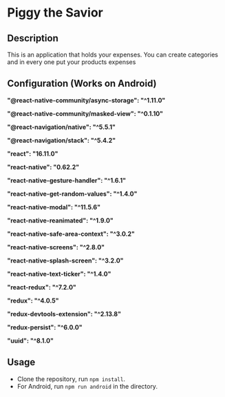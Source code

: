 # Piggy the Savior

## Description

This is an application that holds your expenses. You can create categories and in every one put your products expenses

## Configuration (Works on Android)

**"@react-native-community/async-storage": "^1.11.0"**

**"@react-native-community/masked-view": "^0.1.10"**

**"@react-navigation/native": "^5.5.1"**

**"@react-navigation/stack": "^5.4.2"**

**"react": "16.11.0"**

**"react-native": "0.62.2"**

**"react-native-gesture-handler": "^1.6.1"**

**"react-native-get-random-values": "^1.4.0"**

**"react-native-modal": "^11.5.6"**

**"react-native-reanimated": "^1.9.0"**

**"react-native-safe-area-context": "^3.0.2"**

**"react-native-screens": "^2.8.0"**

**"react-native-splash-screen": "^3.2.0"**

**"react-native-text-ticker": "^1.4.0"**

**"react-redux": "^7.2.0"**

**"redux": "^4.0.5"**

**"redux-devtools-extension": "^2.13.8"**

**"redux-persist": "^6.0.0"**

**"uuid": "^8.1.0"**

## Usage

- Clone the repository, run `npm install`.
- For Android, run `npm run android` in the directory.
